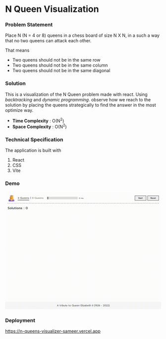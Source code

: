 
# N Queen Visualization  
  
### Problem Statement  
  
Place N (N = 4 or 8) queens in a chess board of size N X N, in a such a way that no two queens can attack each other.
  
That means  
  
- Two queens should not be in the same row  
- Two queens should not be in the same column  
- Two queens should not be in the same diagonal  
  
### Solution  
  
This is a visualization of the N Queen problem made with react. Using *backtracking* and *dynamic programming*. observe how we reach to the solution by placing the queens strategically to find the answer in the most optimize way.
  
- **Time Complexity** : O(N<sup>2</sup>)
- **Space Complexity** : O(N<sup>2</sup>) 

### Technical Specification

The application is built with 

1. React
2. CSS
3. Vite

### Demo

<p align="center">
    <img src="./screenshots/demo.gif" alt="demo" />
</p>

### Deployment

https://n-queens-visualizer-sameer.vercel.app

